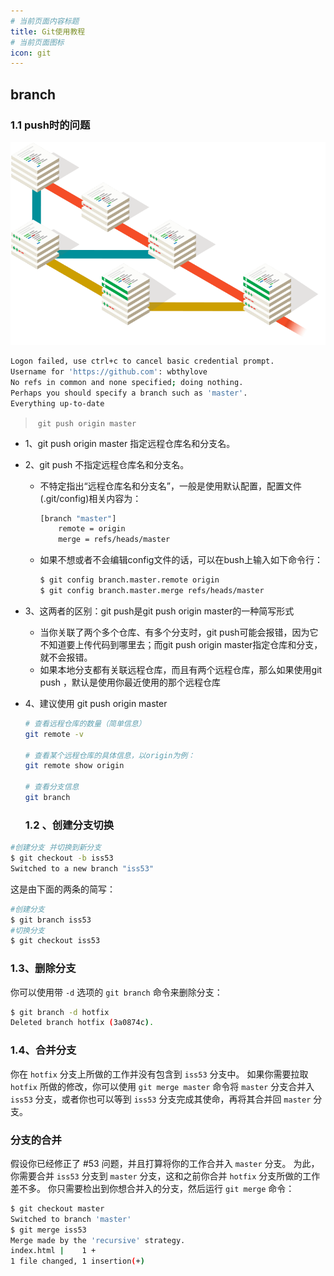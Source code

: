 ```yaml
---
# 当前页面内容标题
title: Git使用教程
# 当前页面图标
icon: git
---
```





## branch

### 1.1 push时的问题


![image-20210731143401460](../../../../.vuepress/public/assets/image/git/git.png)

[//]: # (![image-20210731143401460]&#40;D:\office\mbs\my-docs\src\.vuepress\public\assets\image\docker\image-20210731143401460.png&#41;)





```bash
Logon failed, use ctrl+c to cancel basic credential prompt.
Username for 'https://github.com': wbthylove
No refs in common and none specified; doing nothing.
Perhaps you should specify a branch such as 'master'.
Everything up-to-date
```

> ​	`git push origin master`

* 1、git push origin master 指定远程仓库名和分支名。

* 2、git push 不指定远程仓库名和分支名。

  * 不特定指出“远程仓库名和分支名”，一般是使用默认配置，配置文件(.git/config)相关内容为：

    ```bash
    [branch "master"]
        remote = origin
        merge = refs/heads/master
    ```

  * 如果不想或者不会编辑config文件的话，可以在bush上输入如下命令行：

    ```bash
    $ git config branch.master.remote origin
    $ git config branch.master.merge refs/heads/master
    ```

* 3、这两者的区别：git push是git push origin master的一种简写形式

  * 当你关联了两个多个仓库、有多个分支时，git push可能会报错，因为它不知道要上传代码到哪里去；而git push origin master指定仓库和分支，就不会报错。
  * 如果本地分支都有关联远程仓库，而且有两个远程仓库，那么如果使用git push ，默认是使用你最近使用的那个远程仓库

* 4、建议使用 git push origin master

  ```bash
  # 查看远程仓库的数量（简单信息）
  git remote -v

  # 查看某个远程仓库的具体信息，以origin为例：
  git remote show origin

  # 查看分支信息
  git branch
  ```

  ### 1.2 、创建分支切换

```bash
#创建分支 并切换到新分支
$ git checkout -b iss53
Switched to a new branch "iss53"
```

这是由下面的两条的简写：

```bash
#创建分支
$ git branch iss53
#切换分支
$ git checkout iss53
```

### 1.3、删除分支

你可以使用带 `-d` 选项的 `git branch` 命令来删除分支：

```bash
$ git branch -d hotfix
Deleted branch hotfix (3a0874c).
```

### 1.4、合并分支

你在 `hotfix` 分支上所做的工作并没有包含到 `iss53` 分支中。 如果你需要拉取 `hotfix` 所做的修改，你可以使用 `git merge master` 命令将 `master` 分支合并入 `iss53` 分支，或者你也可以等到 `iss53` 分支完成其使命，再将其合并回 `master` 分支。

### 分支的合并

假设你已经修正了 #53 问题，并且打算将你的工作合并入 `master` 分支。 为此，你需要合并 `iss53` 分支到 `master` 分支，这和之前你合并 `hotfix` 分支所做的工作差不多。 你只需要检出到你想合并入的分支，然后运行 `git merge` 命令：

```bash
$ git checkout master
Switched to branch 'master'
$ git merge iss53
Merge made by the 'recursive' strategy.
index.html |    1 +
1 file changed, 1 insertion(+)
```
